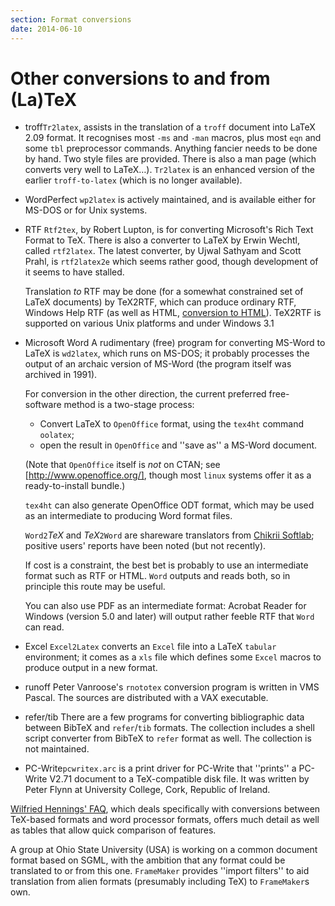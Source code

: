```yaml
---
section: Format conversions
date: 2014-06-10
---
```


# Other conversions to and from (La)TeX

- troff`Tr2latex`, assists in the translation of a
  `troff` document into LaTeX 2.09 format.  It recognises most
  `-ms` and `-man` macros, plus most `eqn` and some
  `tbl` preprocessor commands.  Anything fancier needs to be
  done by hand. Two style files are provided. There is also a man page
  (which converts very well to LaTeX&hellip;).
  `Tr2latex` is an enhanced version of the earlier
  `troff-to-latex` (which is no longer available).

- WordPerfect `wp2latex` is actively maintained, and is
  available either for MS-DOS or for Unix systems.
- RTF `Rtf2tex`, by Robert Lupton, is for
  converting Microsoft's Rich Text Format to TeX.  There is also a
  converter to LaTeX by Erwin Wechtl, called `rtf2latex`.
  The latest converter, by Ujwal Sathyam and Scott Prahl, is
  `rtf2latex2e` which seems rather good, though development
  of it seems to have stalled.

  Translation _to_ RTF may be done (for a somewhat
  constrained set of LaTeX documents) by TeX2RTF, which
  can produce ordinary RTF, Windows Help RTF (as well as
  HTML, [conversion to HTML](FAQ-LaTeX2HTML.md)).
  TeX2RTF is supported on various Unix platforms and under
  Windows&nbsp;3.1
- Microsoft Word A rudimentary (free) program for converting
  MS-Word to LaTeX is `wd2latex`, which runs on MS-DOS;
  it probably processes the output of an archaic version of
  MS-Word (the program itself was archived in 1991).

  For conversion in the other direction, the current preferred
  free-software method is a two-stage process:
  

  -  Convert LaTeX to `OpenOffice` format, using the
      `tex4ht` command `oolatex`;
  -  open the result in `OpenOffice` and ''save as'' a
      MS-Word document.

  (Note that `OpenOffice` itself is _not_ on
  CTAN; see [http://www.openoffice.org/], though most
  `linux` systems offer it as a ready-to-install bundle.)

  `tex4ht` can also generate OpenOffice ODT
  format, which may be used as an intermediate to producing Word
  format files.

  `Word2`_TeX_ and _TeX_`2Word` are 
  shareware translators from 
  [Chikrii Softlab](http://www.chikrii.com/); positive users'
  reports have been noted (but not recently).

  If cost is a constraint, the best bet is probably to use an
  intermediate format such as RTF or HTML.
  `Word` outputs and reads both, so in principle this route
  may be useful.

  You can also use PDF as an intermediate format: Acrobat Reader
  for Windows (version 5.0 and later) will output rather feeble
  RTF that `Word` can read.
- Excel `Excel2Latex` converts an `Excel` file
  into a LaTeX `tabular` environment; it comes as a
  `xls` file which defines some `Excel` macros to produce
  output in a new format.
- runoff Peter Vanroose's `rnototex`
  conversion program is written in VMS Pascal.
  The sources are distributed with a VAX executable.
- refer/tib There are a few programs for converting bibliographic
  data between BibTeX and `refer`/`tib` formats.
  The collection includes a shell script converter from BibTeX to
  `refer` format as well. The collection
  is not maintained.
- PC-Write`pcwritex.arc` is a
  print driver for PC-Write that ''prints'' a PC-Write
  V2.71 document to a TeX-compatible disk file.  It was written by Peter
  Flynn at University College, Cork, Republic of Ireland.

[Wilfried Hennings' FAQ](http://www.tug.org/utilities/texconv/index.html),
which deals specifically with conversions between TeX-based formats
and word processor formats, offers much detail as well as tables that
allow quick comparison of features.

A group at Ohio State University (USA) is working on
a common document format based on SGML, with the ambition that any
format could be
translated to or from this one.  `FrameMaker` provides
''import filters'' to aid translation from alien formats
(presumably including TeX) to `FrameMaker`s own.

